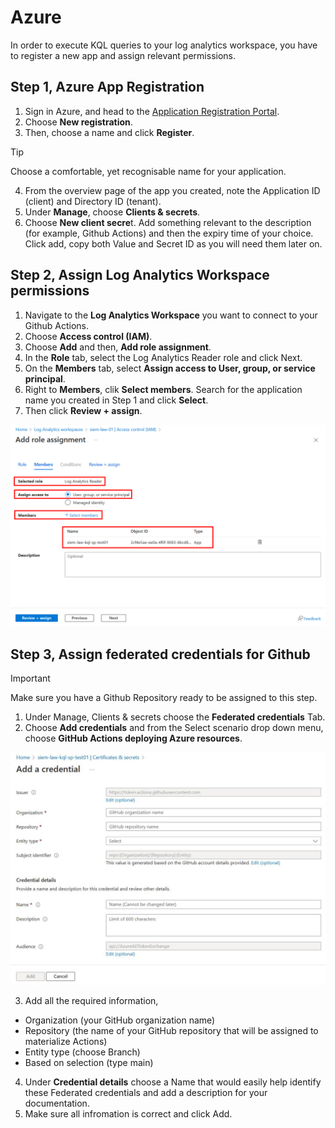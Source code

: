 # Azure
In order to execute KQL queries to your log analytics workspace, you have to register a new app and assign relevant permissions.

## Step 1, Azure App Registration

1. Sign in Azure, and head to the [Application Registration Portal](https://portal.azure.com/#blade/Microsoft_AAD_IAM/ActiveDirectoryMenuBlade/RegisteredApps).
2. Choose **New registration**.
3. Then, choose a name and click **Register**.
> [!TIP]
> Choose a comfortable, yet recognisable name for your application.
4. From the overview page of the app you created, note the Application ID (client) and Directory ID (tenant).
5. Under **Manage**, choose **Clients & secrets**.
6. Choose **New client secre**t. Add something relevant to the description (for example, Github Actions) and then the expiry time of your choice. Click add, copy both Value and Secret ID as you will need them later on.

## Step 2, Assign Log Analytics Workspace permissions

1. Navigate to the **Log Analytics Workspace** you want to connect to your Github Actions.
2. Choose **Access control (IAM)**.
3. Choose **Add** and then, **Add role assignment**.
4. In the **Role** tab, select the Log Analytics Reader role and click Next.
5. On the **Members** tab, select **Assign access to User, group, or service principal**.
6. Right to **Members**, clik **Select members**. Search for the application name you created in Step 1 and click **Select**.
7. Then click **Review + assign**.

<p align="center">
  <img src="https://github.com/christosgalano/kql-template-repo/blob/main/docs/images/kql-azure-guide-01.jpg">
</p>

## Step 3, Assign federated credentials for Github
> [!IMPORTANT]
> Make sure you have a Github Repository ready to be assigned to this step.
1. Under Manage, Clients & secrets choose the **Federated credentials** Tab.
2. Choose **Add credentials** and from the Select scenario drop down menu, choose **GitHub Actions deploying Azure resources**.

<p align="center">
  <img src="https://github.com/christosgalano/kql-template-repo/blob/main/docs/images/kql-azure-guide-02.jpg">
</p>

3. Add all the required information,
  - Organization (your GitHub organization name)
  - Repository (the name of your GitHub repository that will be assigned to materialize Actions)
  - Entity type (choose Branch)
  - Based on selection (type main)
4. Under **Credential details** choose a Name that would easily help identify these Federated credentials and add a description for your documentation.
5. Make sure all infromation is correct and click Add.
